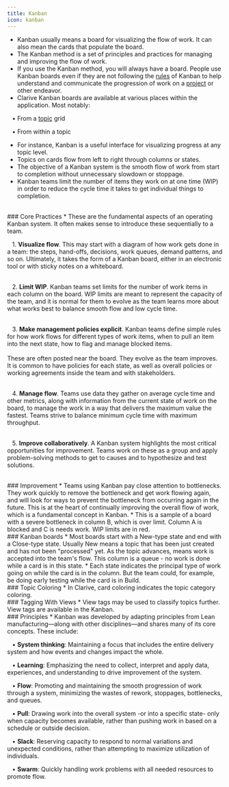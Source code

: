```yaml
---
title: Kanban
icon: kanban
---
```

* Kanban usually means a board for visualizing the flow of work. 
It can also mean the cards that populate the board. 
* The Kanban method is a set of principles and practices for managing and improving the flow of work.
* If you use the Kanban method, you will always have a board. 
People use Kanban boards even if they are not following the [rules](concepts/rule) of Kanban to help understand and communicate 
the progression of work on a [project](concepts/project) or other endeavor.
* Clarive Kanban boards are available at various places within the application. Most notably: <br />

&nbsp; &nbsp;• From a [topic](concepts/topic) grid <br />

&nbsp; &nbsp;• From within a topic

* For instance, Kanban is a useful interface for visualizing progress at any topic level.
* Topics on cards flow from left to right through columns or states.
* The objective of a Kanban system is the smooth flow of work 
from start to completion without unnecessary slowdown or stoppage.
* Kanban teams limit the number of items they work on at one time (WIP) in 
order to reduce the cycle time it takes to get individual things to completion.

<br />
### Core Practices
* These are the fundamental aspects of an operating Kanban system. 
It often makes sense to introduce these sequentially to a team. <br />

&nbsp; &nbsp;1. **Visualize flow**. This may start with a diagram of 
how work gets done in a team: the steps, hand-offs, decisions, work queues, demand patterns, and so on. 
Ultimately, it takes the form of a Kanban board, either in an electronic tool or with sticky notes on a whiteboard. <br /><br />

&nbsp; &nbsp;2. **Limit WIP**. Kanban teams set limits for the number of work 
items in each column on the board. WIP limits are meant to represent the capacity of 
the team, and it is normal for them to evolve as the team learns more about what works best to balance smooth flow and low cycle time. <br /><br />

&nbsp; &nbsp;3. **Make management policies explicit**. Kanban teams define simple rules for how work flows 
for different types of work items, when to pull an item 
into the next state, how to flag and manage blocked items. <br /> <br />
These are often posted near the board. They evolve as the team improves.
It is common to have policies for each state, as well as overall policies or working agreements inside the team and with stakeholders. <br /><br />

&nbsp; &nbsp;4. **Manage flow**. Teams use data they gather on average 
cycle time and other metrics, along with information from the current state of work on the board, to manage the work in a way that delivers the maximum value the fastest.
Teams strive to balance minimum cycle time with maximum throughput. <br /><br />

&nbsp; &nbsp;5. **Improve collaboratively**. A Kanban system highlights the most critical opportunities for improvement. Teams work 
on these as a group and apply problem-solving methods to get to causes and to 
hypothesize and test solutions.


<br />
### Improvement
* Teams using Kanban pay close attention to bottlenecks. 
They work quickly to remove the bottleneck and get work flowing again, and will look 
for ways to prevent the bottleneck from occurring again in the future. This is at the 
heart of continually improving the overall flow of work, which is a fundamental concept in Kanban.
* This is a sample of a board with a severe bottleneck in column B, which is over limit. 
Column A is blocked and C is needs work. WIP limits are in red.

<br />
### Kanban boards
* Most boards start with a New-type state and end with a Close-type state. 
Usually New means a topic that has been just created and has not been "processed" yet. 
As the topic advances,  means work is accepted into the team's flow. 
This column is a queue - no work is done while a card is in this state. 
* Each state indicates the principal type of work going on while the card is in the column. 
But the team could, for example, be doing early testing while the card is in Build.

<br />
### Topic Coloring
* In Clarive, card coloring indicates the topic category coloring. 


<br />
### Tagging With Views
* View tags may be used to classify topics further. View tags are available in the
Kanban. 

<br />
### Principles
* Kanban was developed by adapting principles from Lean manufacturing—along with other 
disciplines—and shares many of its core concepts. These include:  <br />

&nbsp; &nbsp;• **System thinking**: Maintaining a focus that includes the entire delivery system and how events and changes impact the whole. <br />

&nbsp; &nbsp;• **Learning**: Emphasizing the need to collect, interpret and apply data, experiences, and understanding to drive improvement of the system. <br />

&nbsp; &nbsp;• **Flow**: Promoting and maintaining the smooth progression of work through a system, minimizing the wastes of rework, stoppages, bottlenecks, and queues. <br />

&nbsp; &nbsp;• **Pull**: Drawing work into the overall system -or into a specific state- only when capacity becomes available, rather than pushing work in based on a schedule or outside decision.  <br />

&nbsp; &nbsp;• **Slack**: Reserving capacity to respond to normal variations and unexpected conditions, rather than attempting to maximize utilization of individuals. <br />

&nbsp; &nbsp;• **Swarm**: Quickly handling work problems with all needed resources to promote flow.

